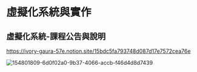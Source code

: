 # 虛擬化系統與實作

## 虛擬化系統-課程公告與說明

https://ivory-gaura-57e.notion.site/15bdc5fa793748d087d17e7572cea76e

![154801809-6d0f02a0-9b37-4066-accb-f46d4d8d7439](https://user-images.githubusercontent.com/89327102/154828023-85e21e57-8368-4a5e-a54d-db24911fc44d.png)
